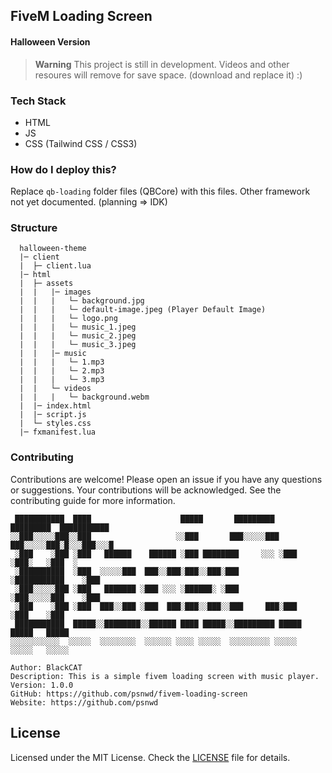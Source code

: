 ## FiveM Loading Screen

#### Halloween Version

> **Warning**
> This project is still in development.
> Videos and other resoures will remove for save space. (download and replace it) :)

### Tech Stack

- HTML
- JS
- CSS (Tailwind CSS / CSS3)

### How do I deploy this?

Replace `qb-loading` folder files (QBCore) with this files. Other framework not yet documented. (planning => IDK)

### Structure

```text
  halloween-theme
  |─ client
  |  ├─ client.lua
  |─ html
  |  ├─ assets
  |  |   |─ images
  |  |   |   └─ background.jpg
  |  |   |   └─ default-image.jpeg (Player Default Image)
  |  |   |   └─ logo.png
  |  |   |   └─ music_1.jpeg
  |  |   |   └─ music_2.jpeg
  |  |   |   └─ music_3.jpeg
  |  |   |─ music
  |  |   |   └─ 1.mp3
  |  |   |   └─ 2.mp3
  |  |   |   └─ 3.mp3
  |  |   └─ videos
  |  |   |   └─ background.webm
  |  |─ index.html
  |  |─ script.js
  |  └─ styles.css
  |─ fxmanifest.lua
```

### Contributing

Contributions are welcome! Please open an issue if you have any questions or suggestions. Your contributions will be acknowledged. See the contributing guide for more information.

```
 ███████████  ████                    █████       █████████   █████████  ███████████
░░███░░░░░███░░███                   ░░███       ███░░░░░███ ███░░░░░███░█░░░███░░░█
 ░███    ░███ ░███   ██████    ██████ ░███ ████████     ░░░ ░███    ░███░   ░███  ░
 ░██████████  ░███  ░░░░░███  ███░░███░███░░███░███         ░███████████    ░███
 ░███░░░░░███ ░███   ███████ ░███ ░░░ ░██████░ ░███         ░███░░░░░███    ░███
 ░███    ░███ ░███  ███░░███ ░███  ███░███░░███░░███     ███░███    ░███    ░███
 ███████████  █████░░████████░░██████ ████ █████░░█████████ █████   █████   █████
░░░░░░░░░░░  ░░░░░  ░░░░░░░░  ░░░░░░ ░░░░ ░░░░░  ░░░░░░░░░ ░░░░░   ░░░░░   ░░░░░
```

```
Author: BlackCAT
Description: This is a simple fivem loading screen with music player.
Version: 1.0.0
GitHub: https://github.com/psnwd/fivem-loading-screen
Website: https://github.com/psnwd
```

## License

Licensed under the MIT License. Check the [LICENSE](./LICENSE.md) file for details.
